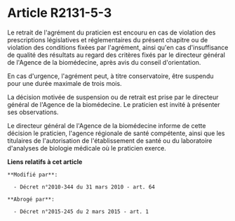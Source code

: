 # Article R2131-5-3

Le retrait de l'agrément du praticien est encouru en cas de violation des prescriptions législatives et réglementaires du
présent chapitre ou de violation des conditions fixées par l'agrément, ainsi qu'en cas d'insuffisance de qualité des
résultats au regard des critères fixés par le directeur général de l'Agence de la biomédecine, après avis du conseil
d'orientation. 

En cas d'urgence, l'agrément peut, à titre conservatoire, être suspendu pour une durée maximale de trois mois. 

La décision motivée de suspension ou de retrait est prise par le directeur général de l'Agence de la biomédecine. Le
praticien est invité à présenter ses observations. 

Le directeur général de l'Agence de la biomédecine informe de cette décision le praticien, l'agence régionale de santé
compétente, ainsi que les titulaires de l'autorisation de l'établissement de santé ou du laboratoire d'analyses de biologie
médicale où le praticien exerce.

**Liens relatifs à cet article**

	**Modifié par**:

	  - Décret n°2010-344 du 31 mars 2010 - art. 64

	**Abrogé par**:

	  - Décret n°2015-245 du 2 mars 2015 - art. 1
